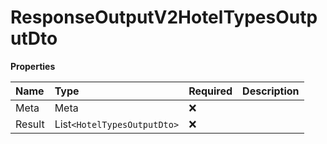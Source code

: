 # ResponseOutputV2HotelTypesOutputDto

**Properties**

| Name   | Type                        | Required | Description |
| :----- | :-------------------------- | :------- | :---------- |
| Meta   | Meta                        | ❌       |             |
| Result | List`<HotelTypesOutputDto>` | ❌       |             |

<!-- This file was generated by liblab | https://liblab.com/ -->
